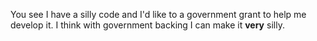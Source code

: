 You see I have a silly code and I'd like to a government grant to help me develop it. I think with government backing I can make it **very** silly.